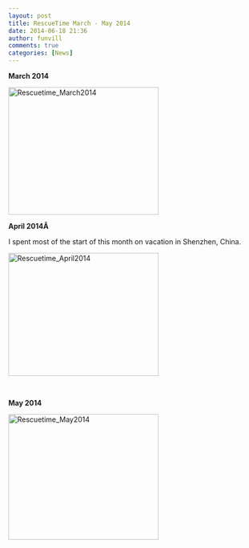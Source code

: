 ```yaml
---
layout: post
title: RescueTime March - May 2014 
date: 2014-06-18 21:36
author: funvill
comments: true
categories: [News]
---
```

<strong>March 2014</strong>

<a href="http://www.abluestar.com/blog/wp-content/uploads/2014/06/Rescuetime_March2014.png"><img class="alignnone size-medium wp-image-3971" src="http://www.abluestar.com/blog/wp-content/uploads/2014/06/Rescuetime_March2014-300x254.png" alt="Rescuetime_March2014" width="300" height="254" /></a>

<strong>April 2014Â </strong>

I spent most of the start of this month on vacation in Shenzhen, China.

<a href="http://www.abluestar.com/blog/wp-content/uploads/2014/06/Rescuetime_April2014.png"><img class="alignnone size-medium wp-image-3970" src="http://www.abluestar.com/blog/wp-content/uploads/2014/06/Rescuetime_April2014-300x245.png" alt="Rescuetime_April2014" width="300" height="245" /></a>

&nbsp;

<strong>May 2014</strong>

<a href="http://www.abluestar.com/blog/wp-content/uploads/2014/06/Rescuetime_May2014.png"><img class="alignnone size-medium wp-image-3972" src="http://www.abluestar.com/blog/wp-content/uploads/2014/06/Rescuetime_May2014-300x250.png" alt="Rescuetime_May2014" width="300" height="250" /></a>
